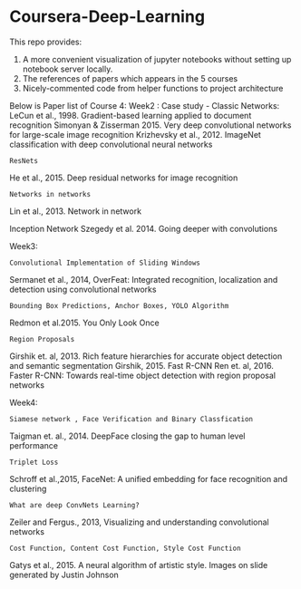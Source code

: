 # Coursera-Deep-Learning
This repo provides:
1. A more convenient visualization of jupyter notebooks without setting up notebook server locally.
2. The references of papers which appears in the 5 courses
3. Nicely-commented code from helper functions to project architecture


Below is Paper list of Course 4: 
Week2 :
Case study - Classic Networks:
LeCun et al., 1998. Gradient-based learning applied to document recognition
Simonyan & Zisserman 2015. Very deep convolutional networks for large-scale image recognition
Krizhevsky et al., 2012. ImageNet classification with deep convolutional neural networks

	ResNets 
He et al., 2015. Deep residual networks for image recognition
	
	Networks in networks
Lin et al., 2013. Network in network

Inception Network
Szegedy et al. 2014. Going deeper with convolutions


Week3:

	Convolutional Implementation of Sliding Windows
Sermanet et al., 2014, OverFeat: Integrated recognition, localization and detection using convolutional networks

	Bounding Box Predictions, Anchor Boxes, YOLO Algorithm
Redmon et al.2015. You Only Look Once

	Region Proposals
Girshik et. al, 2013. Rich feature hierarchies for accurate object detection and semantic segmentation
Girshik, 2015. Fast R-CNN
Ren et. al, 2016. Faster R-CNN: Towards real-time object detection with region proposal networks


Week4:

	Siamese network , Face Verification and Binary Classfication
Taigman et. al., 2014. DeepFace closing the gap to human level performance

	Triplet Loss
Schroff et al.,2015, FaceNet: A unified embedding for face recognition and clustering

	What are deep ConvNets Learning?
Zeiler and Fergus., 2013, Visualizing and understanding convolutional networks
	
	Cost Function, Content Cost Function, Style Cost Function
Gatys et al., 2015. A neural algorithm of artistic style. Images on slide generated by Justin Johnson

